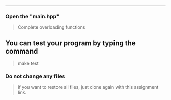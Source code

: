 <!-- 
[A6-2] (https://prezi.com/p/edit/-xdwv8fik5xk/)

![A6-2](https://nimbus-screenshots.s3.amazonaws.com/s/ac06ba1edf608a5b180e7068287ef8c4.png) -->

---

### Open the "main.hpp"

> Complete overloading functions 

## You can test your program by typing the command

> make test

### Do not change any files

> if you want to restore all files, just clone again with this assignment link.
